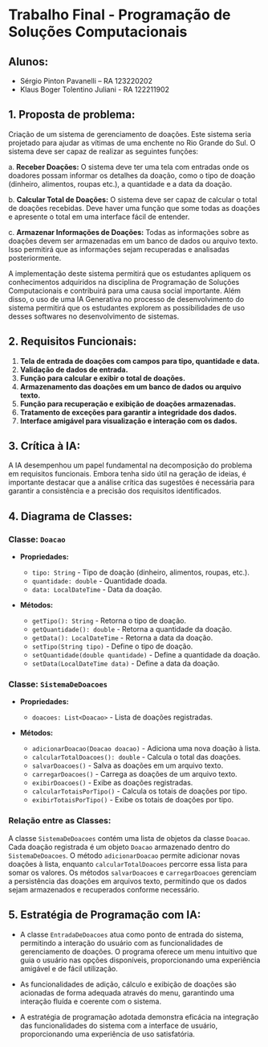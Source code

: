 # Trabalho Final - Programação de Soluções Computacionais

## Alunos:
- Sérgio Pinton Pavanelli – RA 123220202
- Klaus Boger Tolentino Juliani - RA 122211902

## 1. Proposta de problema:
Criação de um sistema de gerenciamento de doações. Este sistema seria projetado para ajudar as vítimas de uma enchente no Rio Grande do Sul. O sistema deve ser capaz de realizar as seguintes funções:

a. **Receber Doações:** O sistema deve ter uma tela com entradas onde os doadores possam informar os detalhes da doação, como o tipo de doação (dinheiro, alimentos, roupas etc.), a quantidade e a data da doação.

b. **Calcular Total de Doações:** O sistema deve ser capaz de calcular o total de doações recebidas. Deve haver uma função que some todas as doações e apresente o total em uma interface fácil de entender.

c. **Armazenar Informações de Doações:** Todas as informações sobre as doações devem ser armazenadas em um banco de dados ou arquivo texto. Isso permitirá que as informações sejam recuperadas e analisadas posteriormente.

A implementação deste sistema permitirá que os estudantes apliquem os conhecimentos adquiridos na disciplina de Programação de Soluções Computacionais e contribuirá para uma causa social importante. Além disso, o uso de uma IA Generativa no processo de desenvolvimento do sistema permitirá que os estudantes explorem as possibilidades de uso desses softwares no desenvolvimento de sistemas.

## 2. Requisitos Funcionais:

1. **Tela de entrada de doações com campos para tipo, quantidade e data.**
2. **Validação de dados de entrada.**
3. **Função para calcular e exibir o total de doações.**
4. **Armazenamento das doações em um banco de dados ou arquivo texto.**
5. **Função para recuperação e exibição de doações armazenadas.**
6. **Tratamento de exceções para garantir a integridade dos dados.**
7. **Interface amigável para visualização e interação com os dados.**

## 3. Crítica à IA:
A IA desempenhou um papel fundamental na decomposição do problema em requisitos funcionais. Embora tenha sido útil na geração de ideias, é importante destacar que a análise crítica das sugestões é necessária para garantir a consistência e a precisão dos requisitos identificados.

## 4. Diagrama de Classes:

### Classe: `Doacao`
- **Propriedades:**
  - `tipo: String` - Tipo de doação (dinheiro, alimentos, roupas, etc.).
  - `quantidade: double` - Quantidade doada.
  - `data: LocalDateTime` - Data da doação.

- **Métodos:**
  - `getTipo(): String` - Retorna o tipo de doação.
  - `getQuantidade(): double` - Retorna a quantidade da doação.
  - `getData(): LocalDateTime` - Retorna a data da doação.
  - `setTipo(String tipo)` - Define o tipo de doação.
  - `setQuantidade(double quantidade)` - Define a quantidade da doação.
  - `setData(LocalDateTime data)` - Define a data da doação.

### Classe: `SistemaDeDoacoes`
- **Propriedades:**
  - `doacoes: List<Doacao>` - Lista de doações registradas.

- **Métodos:**
  - `adicionarDoacao(Doacao doacao)` - Adiciona uma nova doação à lista.
  - `calcularTotalDoacoes(): double` - Calcula o total das doações.
  - `salvarDoacoes()` - Salva as doações em um arquivo texto.
  - `carregarDoacoes()` - Carrega as doações de um arquivo texto.
  - `exibirDoacoes()` - Exibe as doações registradas.
  - `calcularTotaisPorTipo()` - Calcula os totais de doações por tipo.
  - `exibirTotaisPorTipo()` - Exibe os totais de doações por tipo.

### Relação entre as Classes:
A classe `SistemaDeDoacoes` contém uma lista de objetos da classe `Doacao`. Cada doação registrada é um objeto `Doacao` armazenado dentro do `SistemaDeDoacoes`. O método `adicionarDoacao` permite adicionar novas doações à lista, enquanto `calcularTotalDoacoes` percorre essa lista para somar os valores. Os métodos `salvarDoacoes` e `carregarDoacoes` gerenciam a persistência das doações em arquivos texto, permitindo que os dados sejam armazenados e recuperados conforme necessário.

## 5. Estratégia de Programação com IA:
- A classe `EntradaDeDoacoes` atua como ponto de entrada do sistema, permitindo a interação do usuário com as funcionalidades de gerenciamento de doações. O programa oferece um menu intuitivo que guia o usuário nas opções disponíveis, proporcionando uma experiência amigável e de fácil utilização.

- As funcionalidades de adição, cálculo e exibição de doações são acionadas de forma adequada através do menu, garantindo uma interação fluída e coerente com o sistema.

- A estratégia de programação adotada demonstra eficácia na integração das funcionalidades do sistema com a interface de usuário, proporcionando uma experiência de uso satisfatória.
